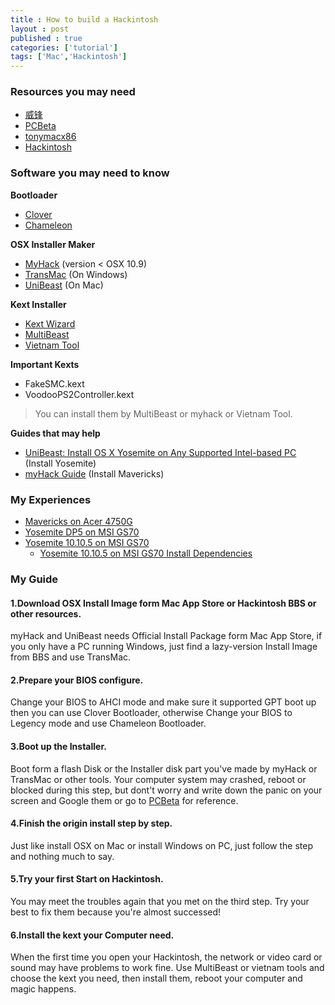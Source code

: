 ```yaml
---
title : How to build a Hackintosh
layout : post
published : true
categories: ['tutorial']
tags: ['Mac','Hackintosh']
---
```



### Resources you may need

* [威锋](http://bbs.feng.com/thread-htm-fid-102.html)
* [PCBeta](http://bbs.pcbeta.com/forum.php?gid=86)
* [tonymacx86](http://www.tonymacx86.com)
* [Hackintosh](http://www.hackintosh.com)


<!--more-->


### Software you may need to know

**Bootloader**

* [Clover](http://sourceforge.net/projects/cloverefiboot/)
* [Chameleon](http://chameleon.osx86.hu/)

**OSX Installer Maker**

* [MyHack](http://myhack.sojugarden.com/) (version < OSX 10.9)
* [TransMac](http://www.acutesystems.com/scrtm.htm) (On Windows)
* [UniBeast](http://www.tonymacx86.com/downloads.php?do=file&id=253) (On Mac)

**Kext Installer**

* [Kext Wizard](http://www.hackintoshosx.com/files/file/4304-kext-wizard-3711/)
* [MultiBeast](http://www.tonymacx86.com/downloads.php?do=file&id=254)
* [Vietnam Tool](http://www.insanelymac.com/forum/files/file/210-hackintosh-vietnam-ultimate-aio-tool/)

**Important Kexts**

* FakeSMC.kext
* VoodooPS2Controller.kext

> You can install them by MultiBeast or myhack or Vietnam Tool. 

**Guides that may help**

* [UniBeast: Install OS X Yosemite on Any Supported Intel-based PC](http://www.tonymacx86.com/yosemite-desktop-guides/143976-unibeast-install-os-x-yosemite-any-supported-intel-based-pc.html) (Install Yosemite)
* [myHack Guide](http://myhack.sojugarden.com/guide/) (Install Mavericks)

### My Experiences

* [Mavericks on Acer 4750G](http://bbs.pcbeta.com/viewthread-1434394-1-1.html)
* [Yosemite DP5 on MSI GS70](http://bbs.pcbeta.com/viewthread-1543869-1-1.html)
* [Yosemite 10.10.5 on MSI GS70](http://bbs.pcbeta.com/viewthread-1634829-1-1.html)
	* [Yosemite 10.10.5 on MSI GS70 Install Dependencies](http://pan.baidu.com/s/1dDoBdEL)

### My Guide

#### 1.Download OSX Install Image form Mac App Store or Hackintosh BBS or other resources.

myHack and UniBeast needs Official Install Package form Mac App Store, if you only have a PC running Windows, just find a lazy-version Install Image from BBS and use TransMac.

#### 2.Prepare your BIOS configure.

Change your BIOS to AHCI mode and make sure it supported GPT boot up then you can use Clover Bootloader, otherwise Change your BIOS to Legency mode and use Chameleon Bootloader.

#### 3.Boot up the Installer.

Boot form a flash Disk or the Installer disk part you've made by myHack or TransMac or other tools. Your computer system may crashed, reboot or blocked during this step, but dont't worry and write down the panic on your screen and Google them or go to [PCBeta](http://bbs.pcbeta.com/viewthread-1516108-1-1.html) for reference.

#### 4.Finish the origin install step by step.

Just like install OSX on Mac or install Windows on PC, just follow the step and nothing much to say.

#### 5.Try your first Start on Hackintosh.

You may meet the troubles again that you met on the third step. Try your best to fix them because you're almost successed!

#### 6.Install the kext your Computer need.

When the first time you open your Hackintosh, the network or video card or sound may have problems to work fine. Use MultiBeast or vietnam tools and choose the kext you need, then install them, reboot your computer and magic happens.





